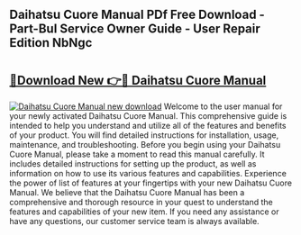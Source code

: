 ## Daihatsu Cuore Manual PDf Free Download - Part-BuI Service Owner Guide - User Repair Edition NbNgc

# <h2><a href="http://bc95932.oget.top/?id=Daihatsu+Cuore+Manual">🔗Download New 👉🔴 Daihatsu Cuore Manual</a></h2>

[![Daihatsu Cuore Manual new download](https://i.imgur.com/5g1atiW.png)](http://bc95932.oget.top/?id=Daihatsu+Cuore+Manual)
Welcome to the user manual for your newly activated Daihatsu Cuore Manual. This comprehensive guide is intended to help you understand and utilize all of the features and benefits of your product. You will find detailed instructions for installation, usage, maintenance, and troubleshooting. Before you begin using your Daihatsu Cuore Manual, please take a moment to read this manual carefully. It includes detailed instructions for setting up the product, as well as information on how to use its various features and capabilities. Experience the power of list of features at your fingertips with your new Daihatsu Cuore Manual. We believe that the Daihatsu Cuore Manual has been a comprehensive and thorough resource in your quest to understand the features and capabilities of your new item. If you need any assistance or have any questions, our customer service team is always available.
